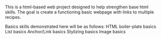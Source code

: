 This is a html-based web project designed to help strengthen base html skills. The goal is create a functioning basic webpage with links to multiple recipes.

Basics skills demonstrated here will be as follows:
HTML boiler-plate basics
List basics
Anchor/Link basics
Stylizing basics
Image basics